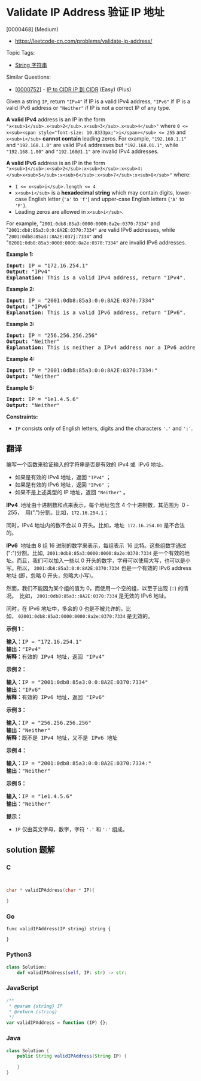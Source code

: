 # Validate IP Address 验证 IP 地址

[0000468] (Medium)

- https://leetcode-cn.com/problems/validate-ip-address/

Topic Tags:

- [String 字符串](https://leetcode-cn.com/tag/string/)

Similar Questions:

- [[0000752](https://leetcode-cn.com/problems/ip-to-cidr/)] - [IP to CIDR IP 到 CIDR](./0000752.ip-to-cidr.md) (Easy) (Plus)

Given a string `IP`, return `"IPv4"` if IP is a valid IPv4 address, `"IPv6"` if IP is a valid IPv6 address or `"Neither"` if IP is not a correct IP of any type.

**A valid IPv4** address is an IP in the form `"x<sub>1</sub>.x<sub>2</sub>.x<sub>3</sub>.x<sub>4</sub>"` where `0 <= x<sub><span style="font-size: 10.8333px;">i</span></sub> <= 255` and `x<sub>i</sub>` **cannot contain** leading zeros. For example, `"192.168.1.1"` and `"192.168.1.0"` are valid IPv4 addresses but `"192.168.01.1"`, while `"192.168.1.00"` and `"192.168@1.1"` are invalid IPv4 addresses.

**A valid IPv6** address is an IP in the form `"x<sub>1</sub>:x<sub>2</sub>:x<sub>3</sub>:x<sub>4:</sub>x<sub>5</sub>:x<sub>6</sub>:x<sub>7</sub>:x<sub>8</sub>"` where:

- `1 <= x<sub>i</sub>.length <= 4`
- `x<sub>i</sub>` is a **hexadecimal string** which may contain digits, lower-case English letter (`'a'` to `'f'`) and upper-case English letters (`'A'` to `'F'`).
- Leading zeros are allowed in `x<sub>i</sub>`.

For example, "`2001:0db8:85a3:0000:0000:8a2e:0370:7334"` and "`2001:db8:85a3:0:0:8A2E:0370:7334"` are valid IPv6 addresses, while "`2001:0db8:85a3::8A2E:037j:7334"` and "`02001:0db8:85a3:0000:0000:8a2e:0370:7334"` are invalid IPv6 addresses.

**Example 1:**

<pre><strong>Input:</strong> IP = "172.16.254.1"
<strong>Output:</strong> "IPv4"
<strong>Explanation:</strong> This is a valid IPv4 address, return "IPv4".
</pre>

**Example 2:**

<pre><strong>Input:</strong> IP = "2001:0db8:85a3:0:0:8A2E:0370:7334"
<strong>Output:</strong> "IPv6"
<strong>Explanation:</strong> This is a valid IPv6 address, return "IPv6".
</pre>

**Example 3:**

<pre><strong>Input:</strong> IP = "256.256.256.256"
<strong>Output:</strong> "Neither"
<strong>Explanation:</strong> This is neither a IPv4 address nor a IPv6 address.
</pre>

**Example 4:**

<pre><strong>Input:</strong> IP = "2001:0db8:85a3:0:0:8A2E:0370:7334:"
<strong>Output:</strong> "Neither"
</pre>

**Example 5:**

<pre><strong>Input:</strong> IP = "1e1.4.5.6"
<strong>Output:</strong> "Neither"
</pre>

**Constraints:**

- `IP` consists only of English letters, digits and the characters `'.'` and `':'`.

## 翻译

编写一个函数来验证输入的字符串是否是有效的 IPv4 或  IPv6 地址。

- 如果是有效的 IPv4 地址，返回 `"IPv4"` ；
- 如果是有效的 IPv6 地址，返回 `"IPv6"` ；
- 如果不是上述类型的 IP 地址，返回 `"Neither"` 。

**IPv4**  地址由十进制数和点来表示，每个地址包含 4 个十进制数，其范围为  0 - 255，  用(".")分割。比如，`172.16.254.1`；

同时，IPv4 地址内的数不会以 0 开头。比如，地址  `172.16.254.01` 是不合法的。

**IPv6**  地址由 8 组 16 进制的数字来表示，每组表示  16 比特。这些组数字通过 (":")分割。比如,  `2001:0db8:85a3:0000:0000:8a2e:0370:7334` 是一个有效的地址。而且，我们可以加入一些以 0 开头的数字，字母可以使用大写，也可以是小写。所以， `2001:db8:85a3:0:0:8A2E:0370:7334` 也是一个有效的 IPv6 address 地址 (即，忽略 0 开头，忽略大小写)。

然而，我们不能因为某个组的值为 0，而使用一个空的组，以至于出现 (::) 的情况。  比如， `2001:0db8:85a3::8A2E:0370:7334` 是无效的 IPv6 地址。

同时，在 IPv6 地址中，多余的 0 也是不被允许的。比如， `02001:0db8:85a3:0000:0000:8a2e:0370:7334` 是无效的。

**示例 1：**

<pre><strong>输入：</strong>IP = "172.16.254.1"
<strong>输出：</strong>"IPv4"
<strong>解释：</strong>有效的 IPv4 地址，返回 "IPv4"
</pre>

**示例 2：**

<pre><strong>输入：</strong>IP = "2001:0db8:85a3:0:0:8A2E:0370:7334"
<strong>输出：</strong>"IPv6"
<strong>解释：</strong>有效的 IPv6 地址，返回 "IPv6"
</pre>

**示例 3：**

<pre><strong>输入：</strong>IP = "256.256.256.256"
<strong>输出：</strong>"Neither"
<strong>解释：</strong>既不是 IPv4 地址，又不是 IPv6 地址
</pre>

**示例 4：**

<pre><strong>输入：</strong>IP = "2001:0db8:85a3:0:0:8A2E:0370:7334:"
<strong>输出：</strong>"Neither"
</pre>

**示例 5：**

<pre><strong>输入：</strong>IP = "1e1.4.5.6"
<strong>输出：</strong>"Neither"
</pre>

**提示：**

- `IP` 仅由英文字母，数字，字符 `'.'` 和 `':'` 组成。

## solution 题解

### C

```c


char * validIPAddress(char * IP){

}
```

### Go

```golang
func validIPAddress(IP string) string {

}
```

### Python3

```python
class Solution:
    def validIPAddress(self, IP: str) -> str:
```

### JavaScript

```javascript
/**
 * @param {string} IP
 * @return {string}
 */
var validIPAddress = function (IP) {};
```

### Java

```java
class Solution {
    public String validIPAddress(String IP) {

    }
}
```
